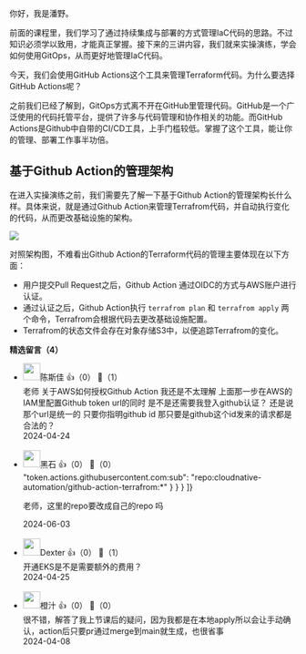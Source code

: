 你好，我是潘野。

前面的课程里，我们学习了通过持续集成与部署的方式管理IaC代码的思路。不过知识必须学以致用，才能真正掌握。接下来的三讲内容，我们就来实操演练，学会如何使用GitOps，从而更好地管理IaC代码。

今天，我们会使用GitHub Actions这个工具来管理Terraform代码。为什么要选择GitHub Actions呢？

之前我们已经了解到，GitOps方式离不开在GitHub里管理代码。GitHub是一个广泛使用的代码托管平台，提供了许多与代码管理和协作相关的功能。而GitHub Actions是Github中自带的CI/CD工具，上手门槛较低。掌握了这个工具，能让你的管理、部署工作事半功倍。

## 基于Github Action的管理架构

在进入实操演练之前，我们需要先了解一下基于Github Action的管理架构长什么样。具体来说，就是通过Github Action来管理Terrafrom代码，并自动执行变化的代码，从而更改基础设施的架构。

![](https://static001.geekbang.org/resource/image/8c/ce/8c06230517da0ff6bfa5d7d1de1a24ce.jpg?wh=2119x1658)

对照架构图，不难看出Github Action的Terraform代码的管理主要体现在以下方面：

- 用户提交Pull Request之后，Github Action 通过OIDC的方式与AWS账户进行认证。
- 通过认证之后，Github Action执行 `terrafrom plan` 和 `terrafrom apply` 两个命令，Terrafrom会根据代码去更改基础设施配置。
- Terrafrom的状态文件会存在对象存储S3中，以便追踪Terrafrom的变化。
<div><strong>精选留言（4）</strong></div><ul>
<li><img src="https://static001.geekbang.org/account/avatar/00/13/37/3b/495e2ce6.jpg" width="30px"><span>陈斯佳</span> 👍（0） 💬（1）<div>老师 关于AWS如何授权Github Action 我还是不太理解 上面那一步在AWS的IAM里配置Github token url的同时 是不是还需要我登入github认证？ 还是说 那个url是统一的 只要你指明github id  那只要是github这个id发来的请求都是合法的？</div>2024-04-24</li><br/><li><img src="https://static001.geekbang.org/account/avatar/00/35/fb/89/9bdafa93.jpg" width="30px"><span>黑石</span> 👍（0） 💬（0）<div>&quot;token.actions.githubusercontent.com:sub&quot;: &quot;repo:cloudnative-automation&#47;github-action-terrafrom:*&quot; } } } ]}

老师，这里的repo要改成自己的repo 吗</div>2024-06-03</li><br/><li><img src="https://static001.geekbang.org/account/avatar/00/27/ce/58/71ed845f.jpg" width="30px"><span>Dexter</span> 👍（0） 💬（1）<div>开通EKS是不是需要额外的费用？</div>2024-04-25</li><br/><li><img src="https://static001.geekbang.org/account/avatar/00/14/54/21/0bac2254.jpg" width="30px"><span>橙汁</span> 👍（0） 💬（0）<div>很不错，解答了我上节课后的疑问，因为我都是在本地apply所以会让手动确认，action后只要pr通过merge到main就生成，也很省事</div>2024-04-08</li><br/>
</ul>